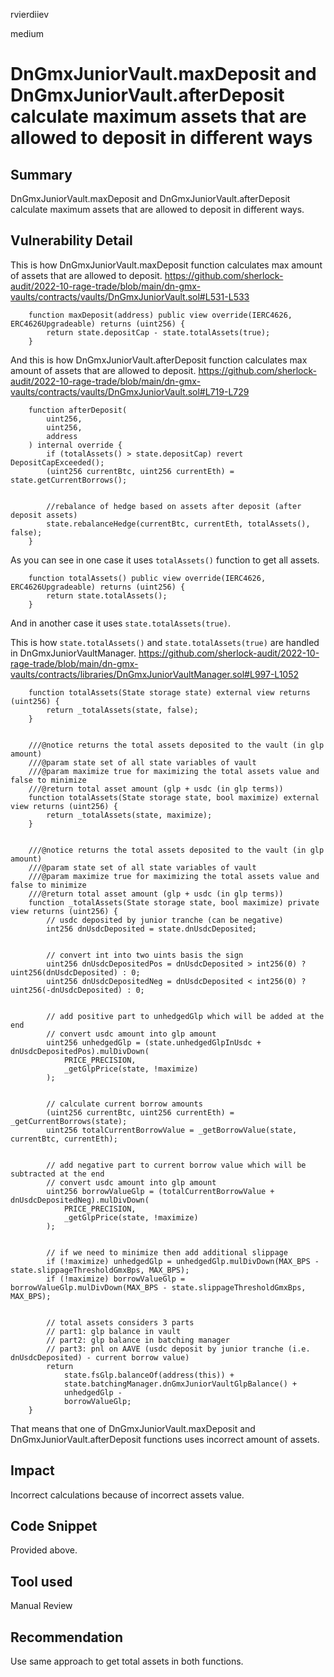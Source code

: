 rvierdiiev

medium

# DnGmxJuniorVault.maxDeposit and DnGmxJuniorVault.afterDeposit calculate maximum assets that are allowed to deposit in different ways

## Summary
DnGmxJuniorVault.maxDeposit and DnGmxJuniorVault.afterDeposit calculate maximum assets that are allowed to deposit in different ways.
## Vulnerability Detail
This is how DnGmxJuniorVault.maxDeposit function calculates max amount of assets that are allowed to deposit.
https://github.com/sherlock-audit/2022-10-rage-trade/blob/main/dn-gmx-vaults/contracts/vaults/DnGmxJuniorVault.sol#L531-L533
```solidity
    function maxDeposit(address) public view override(IERC4626, ERC4626Upgradeable) returns (uint256) {
        return state.depositCap - state.totalAssets(true);
    }
```

And this is how DnGmxJuniorVault.afterDeposit function calculates max amount of assets that are allowed to deposit.
https://github.com/sherlock-audit/2022-10-rage-trade/blob/main/dn-gmx-vaults/contracts/vaults/DnGmxJuniorVault.sol#L719-L729
```solidity
    function afterDeposit(
        uint256,
        uint256,
        address
    ) internal override {
        if (totalAssets() > state.depositCap) revert DepositCapExceeded();
        (uint256 currentBtc, uint256 currentEth) = state.getCurrentBorrows();


        //rebalance of hedge based on assets after deposit (after deposit assets)
        state.rebalanceHedge(currentBtc, currentEth, totalAssets(), false);
    }
```

As you can see in one case it uses `totalAssets()` function to get all assets.
```solidity
    function totalAssets() public view override(IERC4626, ERC4626Upgradeable) returns (uint256) {
        return state.totalAssets();
    }
```
And in another case it uses `state.totalAssets(true)`.

This is how `state.totalAssets()` and `state.totalAssets(true)` are handled in DnGmxJuniorVaultManager.
https://github.com/sherlock-audit/2022-10-rage-trade/blob/main/dn-gmx-vaults/contracts/libraries/DnGmxJuniorVaultManager.sol#L997-L1052
```solidity
    function totalAssets(State storage state) external view returns (uint256) {
        return _totalAssets(state, false);
    }


    ///@notice returns the total assets deposited to the vault (in glp amount)
    ///@param state set of all state variables of vault
    ///@param maximize true for maximizing the total assets value and false to minimize
    ///@return total asset amount (glp + usdc (in glp terms))
    function totalAssets(State storage state, bool maximize) external view returns (uint256) {
        return _totalAssets(state, maximize);
    }


    ///@notice returns the total assets deposited to the vault (in glp amount)
    ///@param state set of all state variables of vault
    ///@param maximize true for maximizing the total assets value and false to minimize
    ///@return total asset amount (glp + usdc (in glp terms))
    function _totalAssets(State storage state, bool maximize) private view returns (uint256) {
        // usdc deposited by junior tranche (can be negative)
        int256 dnUsdcDeposited = state.dnUsdcDeposited;


        // convert int into two uints basis the sign
        uint256 dnUsdcDepositedPos = dnUsdcDeposited > int256(0) ? uint256(dnUsdcDeposited) : 0;
        uint256 dnUsdcDepositedNeg = dnUsdcDeposited < int256(0) ? uint256(-dnUsdcDeposited) : 0;


        // add positive part to unhedgedGlp which will be added at the end
        // convert usdc amount into glp amount
        uint256 unhedgedGlp = (state.unhedgedGlpInUsdc + dnUsdcDepositedPos).mulDivDown(
            PRICE_PRECISION,
            _getGlpPrice(state, !maximize)
        );


        // calculate current borrow amounts
        (uint256 currentBtc, uint256 currentEth) = _getCurrentBorrows(state);
        uint256 totalCurrentBorrowValue = _getBorrowValue(state, currentBtc, currentEth);


        // add negative part to current borrow value which will be subtracted at the end
        // convert usdc amount into glp amount
        uint256 borrowValueGlp = (totalCurrentBorrowValue + dnUsdcDepositedNeg).mulDivDown(
            PRICE_PRECISION,
            _getGlpPrice(state, !maximize)
        );


        // if we need to minimize then add additional slippage
        if (!maximize) unhedgedGlp = unhedgedGlp.mulDivDown(MAX_BPS - state.slippageThresholdGmxBps, MAX_BPS);
        if (!maximize) borrowValueGlp = borrowValueGlp.mulDivDown(MAX_BPS - state.slippageThresholdGmxBps, MAX_BPS);


        // total assets considers 3 parts
        // part1: glp balance in vault
        // part2: glp balance in batching manager
        // part3: pnl on AAVE (usdc deposit by junior tranche (i.e. dnUsdcDeposited) - current borrow value)
        return
            state.fsGlp.balanceOf(address(this)) +
            state.batchingManager.dnGmxJuniorVaultGlpBalance() +
            unhedgedGlp -
            borrowValueGlp;
    }
```

That means that one of DnGmxJuniorVault.maxDeposit and DnGmxJuniorVault.afterDeposit functions uses incorrect amount of assets.
## Impact
Incorrect calculations because of incorrect assets value.
## Code Snippet
Provided above.
## Tool used

Manual Review

## Recommendation
Use same approach to get total assets in both functions.